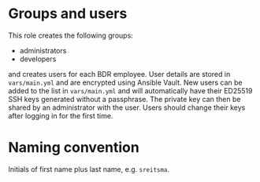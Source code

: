 Groups and users
=====

This role creates the following groups:

- administrators
- developers

and creates users for each BDR employee.
User details are stored in `vars/main.yml` and are encrypted using Ansible Vault.
New users can be added to the list in `vars/main.yml` and will automatically have their ED25519 SSH keys generated without a passphrase.
The private key can then be shared by an administrator with the user.
Users should change their keys after logging in for the first time.

Naming convention
=====
Initials of first name plus last name, e.g. `sreitsma`.
